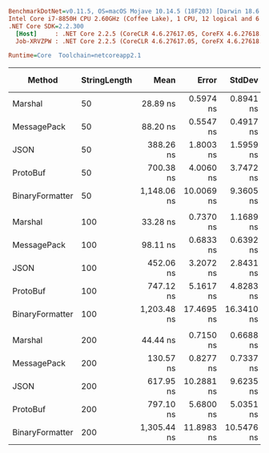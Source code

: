 ``` ini

BenchmarkDotNet=v0.11.5, OS=macOS Mojave 10.14.5 (18F203) [Darwin 18.6.0]
Intel Core i7-8850H CPU 2.60GHz (Coffee Lake), 1 CPU, 12 logical and 6 physical cores
.NET Core SDK=2.2.300
  [Host]     : .NET Core 2.2.5 (CoreCLR 4.6.27617.05, CoreFX 4.6.27618.01), 64bit RyuJIT
  Job-XRVZPW : .NET Core 2.2.5 (CoreCLR 4.6.27617.05, CoreFX 4.6.27618.01), 64bit RyuJIT

Runtime=Core  Toolchain=netcoreapp2.1  

```
|          Method | StringLength |        Mean |      Error |     StdDev | Ratio | Rank |  Gen 0 | Gen 1 | Gen 2 | Allocated |
|---------------- |------------- |------------:|-----------:|-----------:|------:|-----:|-------:|------:|------:|----------:|
|         Marshal |           50 |    28.89 ns |  0.5974 ns |  0.8941 ns |  0.03 |    1 | 0.0271 |     - |     - |     128 B |
|     MessagePack |           50 |    88.20 ns |  0.5547 ns |  0.4917 ns |  0.08 |    2 | 0.0169 |     - |     - |      80 B |
|            JSON |           50 |   388.26 ns |  1.8003 ns |  1.5959 ns |  0.34 |    3 | 0.3085 |     - |     - |    1456 B |
|        ProtoBuf |           50 |   700.38 ns |  4.0060 ns |  3.7472 ns |  0.61 |    4 | 0.1354 |     - |     - |     640 B |
| BinaryFormatter |           50 | 1,148.06 ns | 10.0069 ns |  9.3605 ns |  1.00 |    5 | 0.5913 |     - |     - |    2792 B |
|                 |              |             |            |            |       |      |        |       |       |           |
|         Marshal |          100 |    33.28 ns |  0.7370 ns |  1.1689 ns |  0.03 |    1 | 0.0474 |     - |     - |     224 B |
|     MessagePack |          100 |    98.11 ns |  0.6833 ns |  0.6392 ns |  0.08 |    2 | 0.0271 |     - |     - |     128 B |
|            JSON |          100 |   452.06 ns |  3.2072 ns |  2.8431 ns |  0.38 |    3 | 0.3390 |     - |     - |    1600 B |
|        ProtoBuf |          100 |   747.12 ns |  5.1617 ns |  4.8283 ns |  0.62 |    4 | 0.1450 |     - |     - |     688 B |
| BinaryFormatter |          100 | 1,203.48 ns | 17.4695 ns | 16.3410 ns |  1.00 |    5 | 0.6008 |     - |     - |    2840 B |
|                 |              |             |            |            |       |      |        |       |       |           |
|         Marshal |          200 |    44.44 ns |  0.7150 ns |  0.6688 ns |  0.03 |    1 | 0.0898 |     - |     - |     424 B |
|     MessagePack |          200 |   130.57 ns |  0.8277 ns |  0.7337 ns |  0.10 |    2 | 0.0491 |     - |     - |     232 B |
|            JSON |          200 |   617.95 ns | 10.2881 ns |  9.6235 ns |  0.47 |    3 | 0.4034 |     - |     - |    1904 B |
|        ProtoBuf |          200 |   797.10 ns |  5.6800 ns |  5.0351 ns |  0.61 |    4 | 0.1669 |     - |     - |     792 B |
| BinaryFormatter |          200 | 1,305.44 ns | 11.8983 ns | 10.5476 ns |  1.00 |    5 | 0.6237 |     - |     - |    2944 B |
